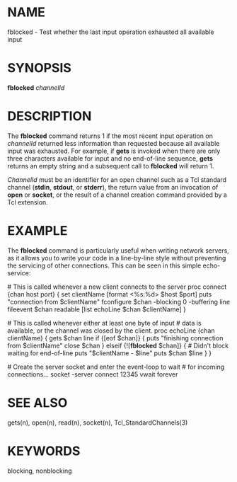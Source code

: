 # NAME

fblocked - Test whether the last input operation exhausted all available
input

# SYNOPSIS

**fblocked** *channelId*

# DESCRIPTION

The **fblocked** command returns 1 if the most recent input operation on
*channelId* returned less information than requested because all
available input was exhausted. For example, if **gets** is invoked when
there are only three characters available for input and no end-of-line
sequence, **gets** returns an empty string and a subsequent call to
**fblocked** will return 1.

*ChannelId* must be an identifier for an open channel such as a Tcl
standard channel (**stdin**, **stdout**, or **stderr**), the return
value from an invocation of **open** or **socket**, or the result of a
channel creation command provided by a Tcl extension.

# EXAMPLE

The **fblocked** command is particularly useful when writing network
servers, as it allows you to write your code in a line-by-line style
without preventing the servicing of other connections. This can be seen
in this simple echo-service:

\# This is called whenever a new client connects to the server proc
connect {chan host port} { set clientName \[format \<%s:%d\> \$host
\$port\] puts \"connection from \$clientName\" fconfigure \$chan
-blocking 0 -buffering line fileevent \$chan readable \[list echoLine
\$chan \$clientName\] }

\# This is called whenever either at least one byte of input \# data is
available, or the channel was closed by the client. proc echoLine {chan
clientName} { gets \$chan line if {\[eof \$chan\]} { puts \"finishing
connection from \$clientName\" close \$chan } elseif {\![**fblocked**
\$chan\]} { \# Didn\'t block waiting for end-of-line puts
\"\$clientName - \$line\" puts \$chan \$line } }

\# Create the server socket and enter the event-loop to wait \# for
incoming connections\... socket -server connect 12345 vwait forever

# SEE ALSO

gets(n), open(n), read(n), socket(n), Tcl_StandardChannels(3)

# KEYWORDS

blocking, nonblocking
